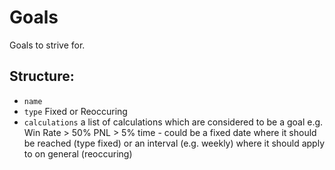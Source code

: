 # Goals

Goals to strive for.

## Structure:
- `name`
- `type` Fixed or Reoccuring
- `calculations` 
  a list of calculations which are considered to be a goal
e.g. Win Rate > 50% PNL > 5%
time - could be a fixed date where it should be reached (type fixed) or an interval (e.g. weekly) where it should apply to on general (reoccuring)